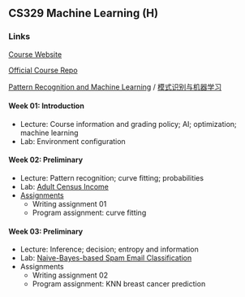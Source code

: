 ## CS329 Machine Learning (H)

### Links

[Course Website](http://hqlab.isus.tech/teaching/CS405/)

[Official Course Repo](https://github.com/SUSTech-ML-Course/Machine-Learning-Course)

[Pattern Recognition and Machine Learning](http://hqlab.isus.tech/teaching/CS405/index_files/textbook.pdf) / [模式识别与机器学习](http://hqlab.isus.tech/teaching/CS405/index_files/textbook_ch.pdf)

#### Week 01: Introduction

- Lecture: Course information and grading policy; AI; optimization; machine learning
- Lab: Environment configuration

#### Week 02: Preliminary

- Lecture: Pattern recognition; curve fitting; probabilities
- Lab: [Adult Census Income](https://github.com/GuTaoZi/CS329_Machine_Learning/blob/main/Lab_Exercises/Lab02_Exercise.ipynb)
- [Assignments](https://github.com/GuTaoZi/CS329_Machine_Learning/tree/main/Assignments/Assignment01_Preliminary)
  - Writing assignment 01
  - Program assignment: curve fitting

#### Week 03: Preliminary

- Lecture: Inference; decision; entropy and information
- Lab: [Naive-Bayes-based Spam Email Classification](https://github.com/GuTaoZi/CS329_Machine_Learning/blob/main/Lab_Exercises/Lab03_Exercise.ipynb)
- Assignments
  - Writing assignment 02
  - Program assignment: KNN breast cancer prediction

